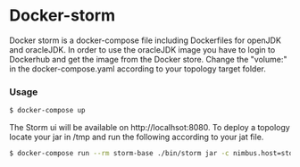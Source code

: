 # Docker-storm

Docker storm is a docker-compose file including Dockerfiles for openJDK and oracleJDK. In order to use the oracleJDK image you have to login to Dockerhub and get the image from the Docker store. Change the "volume:" in the docker-compose.yaml according to your topology target folder.

### Usage

```sh
$ docker-compose up
```
The Storm ui will be available on http://localhsot:8080. To deploy a topology locate your jar in /tmp and run the following according to your jat file.
```sh
$ docker-compose run --rm storm-base ./bin/storm jar -c nimbus.host=storm-nimbus /var/opt/mytopologies/storm-starter-1.1.0.jar org.apache.storm.starter.WordCountTopology WordCount
```

